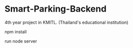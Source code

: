 # Smart-Parking-Backend
4th year project in KMITL. (Thailand's educational institution) 

npm install 


run 
node server
